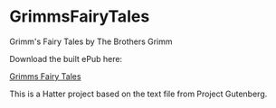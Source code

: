 GrimmsFairyTales
================

Grimm's Fairy Tales by The Brothers Grimm

Download the built ePub here:

<a href='https://github.com/baldmountain/PrideAndPrejudice/raw/master/Pride%20and%20Prejudice%20-%20Jane%20Austen.epub'>Grimms Fairy Tales</a>

This is a Hatter project based on the text file from Project Gutenberg.
